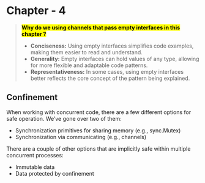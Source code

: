 # Chapter - 4

><mark> **Why do we using channels that pass empty interfaces in this chapter ?**</mark>
> - **Conciseness:** Using empty interfaces simplifies code examples, making them easier to read and understand.
> - **Generality:** Empty interfaces can hold values of any type, allowing for more flexible and adaptable code patterns.
> - **Representativeness:** In some cases, using empty interfaces better reflects the core concept of the pattern being explained.

## Confinement

When working with concurrent code, there are a few different options for safe operation. We’ve gone over two of them:
-  Synchronization primitives for sharing memory (e.g., sync.Mutex)
-  Synchronization via communicating (e.g., channels)

There are a couple of other options that are implicitly safe within multiple concurrent processes:
- Immutable data
- Data protected by confinement
